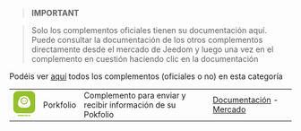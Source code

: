 
>**IMPORTANT**

>Solo los complementos oficiales tienen su documentación aquí. Puede consultar la documentación de los otros complementos directamente desde el mercado de Jeedom y luego una vez en el complemento en cuestión haciendo clic en la documentación


Podéis ver [aquí](https://market.jeedom.com/index.php?v=d&p=market&type=plugin&categorie=finance) todos los complementos (oficiales o no) en esta categoría

| | | | |
|--- | --- | --- | ---|
|<img src="porkfolio/porkfolio_icon.png" class="pluginLogo" width="100" />|Porkfolio|Complemento para enviar y recibir información de su Pokfolio|[Documentación](porkfolio/index.md) - [Mercado](https://market.jeedom.com/index.php?v=d&p=market_display&id=1503)|
